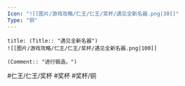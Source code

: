 ```yaml
---
Icon: "![[图片/游戏攻略/仁王/仁王/奖杯/遇见全新名器.png|30]]"
Type: "铜"
---
```

```ad-common-bronze-trophy
title: (Title:: "遇见全新名器")
![[图片/游戏攻略/仁王/仁王/奖杯/遇见全新名器.png|100]]

(Comment:: "进行锻造。")
```

#仁王/仁王/奖杯 #奖杯 #奖杯/铜
